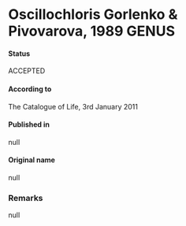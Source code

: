 # Oscillochloris Gorlenko & Pivovarova, 1989 GENUS

#### Status
ACCEPTED

#### According to
The Catalogue of Life, 3rd January 2011

#### Published in
null

#### Original name
null

### Remarks
null
